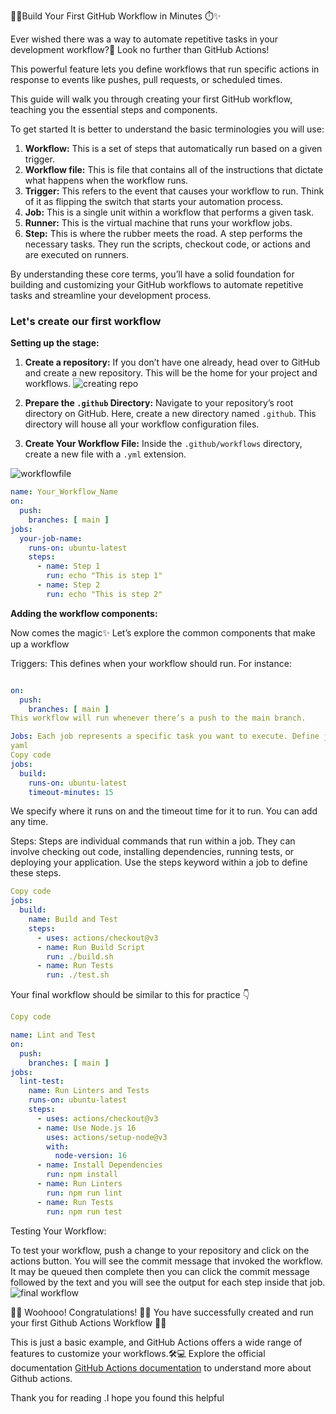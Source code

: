 🔨🌟Build Your First GitHub Workflow in Minutes ⏱️✨

Ever wished there was a way to automate repetitive tasks in your development workflow?🤔 Look no further than GitHub Actions!

This powerful feature lets you define workflows that run specific actions in response to events like pushes, pull requests, or scheduled times.

This guide will walk you through creating your first GitHub workflow, teaching you the essential steps and components.

To get started It is better to understand the basic terminologies you will use:

1. **Workflow:** This is a set of steps that automatically run based on a given trigger.
2. **Workflow file:** This is file that contains all of the instructions that dictate what happens when the workflow runs.
3. **Trigger:** This refers to the event that causes your workflow to run. Think of it as flipping the switch that starts your automation process.
4. **Job:** This is a single unit within a workflow that performs a given task.
5. **Runner:** This is the virtual machine that runs your workflow jobs.
6. **Step:** This is where the rubber meets the road. A step performs the necessary tasks. They run the scripts, checkout code, or actions and are executed on runners.

By understanding these core terms, you’ll have a solid foundation for building and customizing your GitHub workflows to automate repetitive tasks and streamline your development process.

### Let's create our first workflow

**Setting up the stage:**

1. **Create a repository:** If you don’t have one already, head over to GitHub and create a new repository. This will be the home for your project and workflows.
![creating repo](https://github.com/169398/Github-Workflow/assets/137810838/7f5e14ad-3614-4c39-b5ba-f6b6ac10704a)


2. **Prepare the `.github` Directory:** Navigate to your repository’s root directory on GitHub. Here, create a new directory named `.github`. This directory will house all your workflow configuration files.

3. **Create Your Workflow File:** Inside the `.github/workflows` directory, create a new file with a `.yml` extension.

![workflowfile](https://github.com/169398/Github-Workflow/assets/137810838/3231e60b-3b3c-4dba-82ac-573b7c925029)

```yaml
name: Your_Workflow_Name
on:
  push:
    branches: [ main ]
jobs:
  your-job-name:
    runs-on: ubuntu-latest
    steps:
      - name: Step 1
        run: echo "This is step 1"
      - name: Step 2
        run: echo "This is step 2" 
```
**Adding the workflow components:**

Now comes the magic✨ Let’s explore the common components that make up a workflow

Triggers: This defines when your workflow should run. For instance:
```yaml

on:
  push:
    branches: [ main ]
This workflow will run whenever there’s a push to the main branch.

Jobs: Each job represents a specific task you want to execute. Define jobs using the jobs keyword followed by a unique identifier and a descriptive name.
yaml
Copy code
jobs:
  build:
    runs-on: ubuntu-latest
    timeout-minutes: 15
```
We specify where it runs on and the timeout time for it to run. You can add any time.

Steps: Steps are individual commands that run within a job. They can involve checking out code, installing dependencies, running tests, or deploying your application. Use the steps keyword within a job to define these steps.
```yaml
Copy code
jobs:
  build:
    name: Build and Test
    steps:
      - uses: actions/checkout@v3  
      - name: Run Build Script
        run: ./build.sh  
      - name: Run Tests
        run: ./test.sh
```
Your final workflow should be similar to this for practice 👇

```yaml
Copy code

name: Lint and Test
on:
  push:
    branches: [ main ]
jobs:
  lint-test:
    name: Run Linters and Tests
    runs-on: ubuntu-latest  
    steps:
      - uses: actions/checkout@v3  
      - name: Use Node.js 16
        uses: actions/setup-node@v3
        with:
          node-version: 16  
      - name: Install Dependencies
        run: npm install  
      - name: Run Linters
        run: npm run lint  
      - name: Run Tests
        run: npm run test
```
Testing Your Workflow:

To test your workflow, push a change to your repository and click on the actions button. You will see the commit message that invoked the workflow. It may be queued then complete then you can click the commit message followed by the text and you will see the output for each step inside that job.
![final workflow](https://github.com/169398/Github-Workflow/assets/137810838/862c7c81-9166-42f9-af10-d7ed043dc25c)


🎉🚀 Woohooo! Congratulations! 🎉🚀 You have successfully created and run your first Github Actions Workflow 🎉✨

This is just a basic example, and GitHub Actions offers a wide range of features to customize your workflows.🛠️💻 Explore the official documentation  [GitHub Actions documentation](https://docs.github.com/en/actions) to understand more about Github actions.


Thank you for reading .I hope you found this helpful
